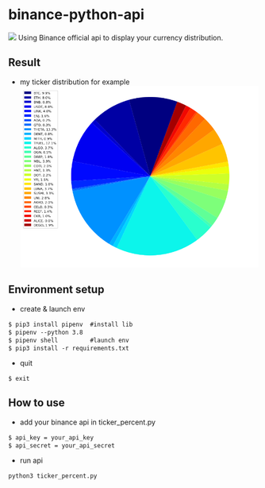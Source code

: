 # binance-python-api
![](https://img.shields.io/static/v1?label=python&message=3.6|3.7&color=blue)
Using Binance official api to display your currency distribution.

## Result  
* my ticker distribution for example
![image](https://github.com/yjfu95103/binance-python-api/blob/main/picture/20210417_011819.png)

## Environment setup
* create & launch env
```
$ pip3 install pipenv  #install lib
$ pipenv --python 3.8
$ pipenv shell         #launch env
$ pip3 install -r requirements.txt
```
* quit
```
$ exit                 
```

## How to use
* add your binance api in ticker_percent.py
```
$ api_key = your_api_key 
$ api_secret = your_api_secret
```
* run api
```
python3 ticker_percent.py
```


